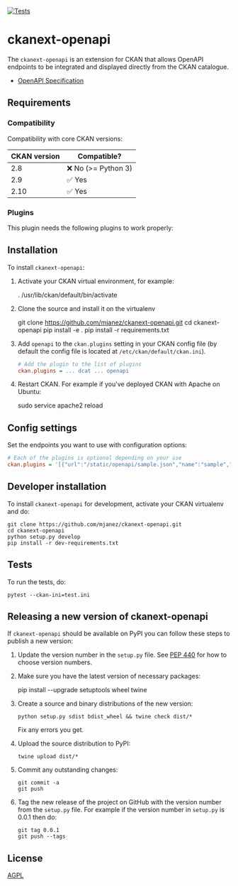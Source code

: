 [![Tests](https://github.com/mjanez/ckanext-openapi/workflows/Tests/badge.svg?branch=main)](https://github.com/mjanez/ckanext-openapi/actions)

# ckanext-openapi

The `ckanext-openapi` is an extension for CKAN that allows OpenAPI endpoints to be integrated and displayed directly from the CKAN catalogue.

- [OpenAPI Specification](https://swagger.io/specification/)

## Requirements
### Compatibility
Compatibility with core CKAN versions:

| CKAN version | Compatible?                                                                 |
|--------------|-----------------------------------------------------------------------------|
| 2.8          | ❌ No (>= Python 3)                                                          |
| 2.9          | ✅ Yes  |
| 2.10         | ✅ Yes  |

### Plugins
This plugin needs the following plugins to work properly:

## Installation

To install `ckanext-openapi`:

1. Activate your CKAN virtual environment, for example:

     . /usr/lib/ckan/default/bin/activate

2. Clone the source and install it on the virtualenv

    git clone https://github.com/mjanez/ckanext-openapi.git
    cd ckanext-openapi
    pip install -e .
	pip install -r requirements.txt

3. Add `openapi` to the `ckan.plugins` setting in your CKAN
   config file (by default the config file is located at
   `/etc/ckan/default/ckan.ini`).

    ```ini
    # Add the plugin to the list of plugins
    ckan.plugins = ... dcat ... openapi
    ```

4. Restart CKAN. For example if you've deployed CKAN with Apache on Ubuntu:

     sudo service apache2 reload


## Config settings
Set the endpoints you want to use with configuration options:

  ```ini
  # Each of the plugins is optional depending on your use
  ckan.plugins = '[{"url":"/static/openapi/sample.json","name":"sample","title":{"en":"OpenAPI sample 1","es":"Ejemplo de OpenAPI 1"},"description":{"en":"API with examples.","es":"API con ejemplos."}},{"url":"https://raw.githubusercontent.com/OAI/OpenAPI-Specification/refs/heads/main/examples/v3.0/petstore.json","name":"petstore","title":{"en":"Petstore OpenAPI example","es":"Ejemplo OpenAPI Petstore"},"description":{"en":"This is a sample Pet Store Server based on the OpenAPI 3.0 specification.","es":"Este es un ejemplo de Servidor de Tienda de Mascotas basado en la especificación OpenAPI 3.0."}}]'
  ```



## Developer installation

To install `ckanext-openapi` for development, activate your CKAN virtualenv and
do:

    git clone https://github.com/mjanez/ckanext-openapi.git
    cd ckanext-openapi
    python setup.py develop
    pip install -r dev-requirements.txt


## Tests

To run the tests, do:

    pytest --ckan-ini=test.ini


## Releasing a new version of ckanext-openapi

If `ckanext-openapi` should be available on PyPI you can follow these steps to publish a new version:

1. Update the version number in the `setup.py` file. See [PEP 440](http://legacy.python.org/dev/peps/pep-0440/#public-version-identifiers) for how to choose version numbers.

2. Make sure you have the latest version of necessary packages:

    pip install --upgrade setuptools wheel twine

3. Create a source and binary distributions of the new version:

       python setup.py sdist bdist_wheel && twine check dist/*

   Fix any errors you get.

4. Upload the source distribution to PyPI:

       twine upload dist/*

5. Commit any outstanding changes:

       git commit -a
       git push

6. Tag the new release of the project on GitHub with the version number from
   the `setup.py` file. For example if the version number in `setup.py` is
   0.0.1 then do:

       git tag 0.0.1
       git push --tags

## License

[AGPL](https://www.gnu.org/licenses/agpl-3.0.en.html)
